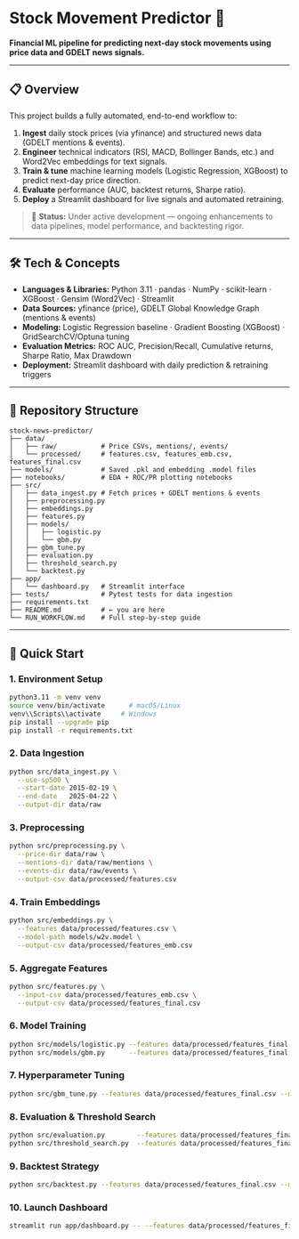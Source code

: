 # Stock Movement Predictor 🔄

**Financial ML pipeline for predicting next-day stock movements using price data and GDELT news signals.**

---

## 📋 Overview

This project builds a fully automated, end-to-end workflow to:

1. **Ingest** daily stock prices (via yfinance) and structured news data (GDELT mentions & events).
2. **Engineer** technical indicators (RSI, MACD, Bollinger Bands, etc.) and Word2Vec embeddings for text signals.
3. **Train & tune** machine learning models (Logistic Regression, XGBoost) to predict next-day price direction.
4. **Evaluate** performance (AUC, backtest returns, Sharpe ratio).
5. **Deploy** a Streamlit dashboard for live signals and automated retraining.

> 🔧 **Status:** Under active development — ongoing enhancements to data pipelines, model performance, and backtesting rigor.

---

## 🛠️ Tech & Concepts

- **Languages & Libraries:** Python 3.11 · pandas · NumPy · scikit-learn · XGBoost · Gensim (Word2Vec) · Streamlit
- **Data Sources:** yfinance (price), GDELT Global Knowledge Graph (mentions & events)
- **Modeling:** Logistic Regression baseline · Gradient Boosting (XGBoost) · GridSearchCV/Optuna tuning
- **Evaluation Metrics:** ROC AUC, Precision/Recall, Cumulative returns, Sharpe Ratio, Max Drawdown
- **Deployment:** Streamlit dashboard with daily prediction & retraining triggers

---

## 📁 Repository Structure

```
stock-news-predictor/
├── data/
│   ├── raw/           # Price CSVs, mentions/, events/
│   └── processed/     # features.csv, features_emb.csv, features_final.csv
├── models/            # Saved .pkl and embedding .model files
├── notebooks/         # EDA + ROC/PR plotting notebooks
├── src/
│   ├── data_ingest.py # Fetch prices + GDELT mentions & events
│   ├── preprocessing.py
│   ├── embeddings.py
│   ├── features.py
│   ├── models/
│   │   ├── logistic.py
│   │   └── gbm.py
│   ├── gbm_tune.py
│   ├── evaluation.py
│   ├── threshold_search.py
│   └── backtest.py
├── app/
│   └── dashboard.py   # Streamlit interface
├── tests/             # Pytest tests for data ingestion
├── requirements.txt
├── README.md          # ← you are here
└── RUN_WORKFLOW.md    # Full step-by-step guide
```

---

## 🚀 Quick Start

### 1. Environment Setup

```bash
python3.11 -m venv venv
source venv/bin/activate      # macOS/Linux
venv\\Scripts\\activate     # Windows
pip install --upgrade pip
pip install -r requirements.txt
```

### 2. Data Ingestion

```bash
python src/data_ingest.py \
  --use-sp500 \
  --start-date 2015-02-19 \
  --end-date   2025-04-22 \
  --output-dir data/raw
```

### 3. Preprocessing

```bash
python src/preprocessing.py \
  --price-dir data/raw \
  --mentions-dir data/raw/mentions \
  --events-dir data/raw/events \
  --output-csv data/processed/features.csv
```

### 4. Train Embeddings

```bash
python src/embeddings.py \
  --features data/processed/features.csv \
  --model-path models/w2v.model \
  --output-csv data/processed/features_emb.csv
```

### 5. Aggregate Features

```bash
python src/features.py \
  --input-csv data/processed/features_emb.csv \
  --output-csv data/processed/features_final.csv
```

### 6. Model Training

```bash
python src/models/logistic.py --features data/processed/features_final.csv --model-out models/logistic.pkl --test-size 0.2
python src/models/gbm.py      --features data/processed/features_final.csv --model-out models/gbm.pkl      --test-size 0.2 --n-estimators 200 --learning-rate 0.05 --max-depth 5
```

### 7. Hyperparameter Tuning

```bash
python src/gbm_tune.py --features data/processed/features_final.csv --model-out models/gbm_tuned.pkl
```

### 8. Evaluation & Threshold Search

```bash
python src/evaluation.py        --features data/processed/features_final.csv --model-path models/gbm_tuned.pkl --test-size 0.2
python src/threshold_search.py  --features data/processed/features_final.csv --model-path models/gbm_tuned.pkl --test-size 0.2
```

### 9. Backtest Strategy

```bash
python src/backtest.py --features data/processed/features_final.csv --model-path models/gbm_tuned.pkl --threshold 0.46
```

### 10. Launch Dashboard

```bash
streamlit run app/dashboard.py -- --features data/processed/features_final.csv --model models/gbm_tuned.pkl
```

